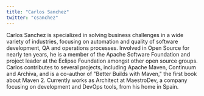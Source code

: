 ```yaml
---
title: "Carlos Sanchez"
twitter: "csanchez"
---
```


Carlos Sanchez is specialized in solving business challenges in a wide
variety of industries, focusing on automation and quality of software
development, QA and operations processes. Involved in Open Source for
nearly ten years, he is a member of the Apache Software Foundation and
project leader at the Eclipse Foundation amongst other open source
groups. Carlos contributes to several projects, including Apache Maven,
Continuum and Archiva, and is a co-author of "Better Builds with Maven,"
the first book about Maven 2. Currently works as Architect at
MaestroDev, a company focusing on development and DevOps tools, from his
home in Spain.
